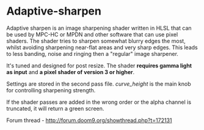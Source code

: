 # Adaptive-sharpen

Adaptive sharpen is an image sharpening shader written in HLSL that can be used by MPC-HC or MPDN and other software that can use pixel shaders.
The shader tries to sharpen somewhat blurry edges the most, whilst avoiding sharpening near-flat areas and very sharp edges.
This leads to less banding, noise and ringing then a "regular" image sharpener.

It's tuned and designed for post resize. The shader <B>requires gamma light as input</B> and <B>a pixel shader of version 3 or higher</B>.

Settings are stored in the second pass file.
<i>curve_height</i> is the main knob for controlling sharpening strength.

If the shader passes are added in the wrong order or the alpha channel is truncated, it will return a green screen.
 
Forum thread - http://forum.doom9.org/showthread.php?t=172131
